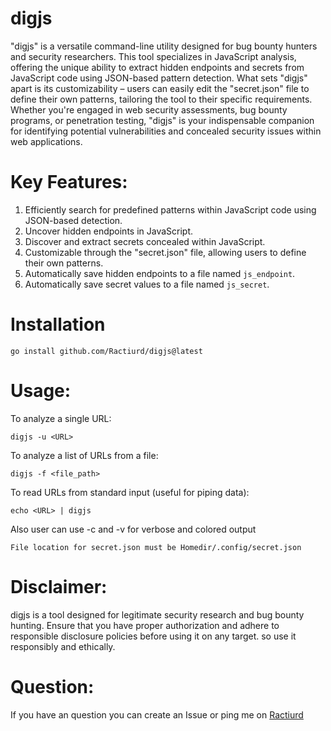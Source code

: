 # digjs
"digjs" is a versatile command-line utility designed for bug bounty hunters and security researchers. This tool specializes in JavaScript analysis, offering the unique ability to extract hidden endpoints and secrets from JavaScript code using JSON-based pattern detection. What sets "digjs" apart is its customizability – users can easily edit the "secret.json" file to define their own patterns, tailoring the tool to their specific requirements. Whether you're engaged in web security assessments, bug bounty programs, or penetration testing, "digjs" is your indispensable companion for identifying potential vulnerabilities and concealed security issues within web applications.

# Key Features:

1. Efficiently search for predefined patterns within JavaScript code using JSON-based detection.
2. Uncover hidden endpoints in JavaScript.
3. Discover and extract secrets concealed within JavaScript.
4. Customizable through the "secret.json" file, allowing users to define their own patterns.
5. Automatically save hidden endpoints to a file named `js_endpoint`.
6. Automatically save secret values to a file named `js_secret`.


# Installation

```
go install github.com/Ractiurd/digjs@latest
```

# Usage:

To analyze a single URL:
```
digjs -u <URL>
```

To analyze a list of URLs from a file:
```
digjs -f <file_path>
```

To read URLs from standard input (useful for piping data):
```
echo <URL> | digjs
```

Also user can use -c and -v for verbose and colored output

```
File location for secret.json must be Homedir/.config/secret.json
```

# Disclaimer:

digjs is a tool designed for legitimate security research and bug bounty hunting. Ensure that you have proper authorization and adhere to responsible disclosure policies before using it on any target. so use it responsibly and ethically.

# Question:
If you have an question you can create an Issue or ping me on [Ractiurd](https://twitter.com/ractiurd)
